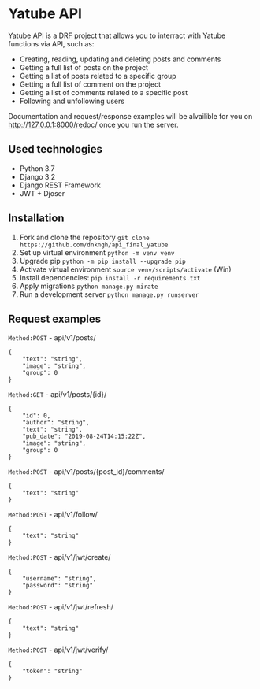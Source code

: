 # Yatube API
Yatube API is a DRF project that allows you to interract with Yatube functions via API, such as:

- Creating, reading, updating and deleting posts and comments
- Getting a full list of posts on the project
- Getting a list of posts related to a specific group
- Getting a full list of comment on the project
- Getting a list of comments related to a specific post
- Following and unfollowing users

Documentation and request/response examples will be alvailible for you on http://127.0.0.1:8000/redoc/ once you run the server.

## Used technologies
- Python 3.7
- Django 3.2
- Django REST Framework
- JWT + Djoser

## Installation
1. Fork and clone the repository `git clone https://github.com/dnkngh/api_final_yatube`
2. Set up virtual environment `python -m venv venv`
3. Upgrade pip `python -m pip install --upgrade pip`
4. Activate virtual environment `source venv/scripts/activate` (Win)
5. Install dependencies: `pip install -r requirements.txt`
6. Apply migrations `python manage.py mirate`
7. Run a development server `python manage.py runserver` 

## Request examples
`Method:POST` - api/v1/posts/
```
{
    "text": "string",
    "image": "string",
    "group": 0
}
```
`Method:GET` - api/v1/posts/{id}/
```
{
    "id": 0,
    "author": "string",
    "text": "string",
    "pub_date": "2019-08-24T14:15:22Z",
    "image": "string",
    "group": 0
}
```

`Method:POST` - api/v1/posts/{post_id}/comments/

```
{
    "text": "string"
}
```

`Method:POST` - api/v1/follow/

```
{
    "text": "string"
}
```

`Method:POST` - api/v1/jwt/create/
```
{
    "username": "string",
    "password": "string"
}
```
`Method:POST` - api/v1/jwt/refresh/
```
{
    "text": "string"
}
```
`Method:POST` - api/v1/jwt/verify/
```
{
    "token": "string"
}
```